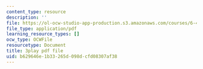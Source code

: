 ```yaml
---
content_type: resource
description: ''
file: https://ol-ocw-studio-app-production.s3.amazonaws.com/courses/6-451-principles-of-digital-communication-ii-spring-2005/b629646e1b33265d098dcfd08307af38_MVpmgHSBSc0.pdf
file_type: application/pdf
learning_resource_types: []
ocw_type: OCWFile
resourcetype: Document
title: 3play pdf file
uid: b629646e-1b33-265d-098d-cfd08307af38
---
```

